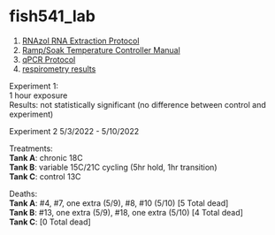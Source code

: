 # fish541_lab

1. [RNAzol RNA Extraction Protocol](https://github.com/mattgeorgephd/NOPP-gigas-ploidy-temp/blob/main/202107_EXP2/tag-seq/RNAzol_RT_extraction_protocol.docx)
2. [Ramp/Soak Temperature Controller Manual](https://www.dropbox.com/s/3okvpqwuyb3vhjj/SYL-2352P%20Manual%20%282%29.pdf?dl=0)
3. [qPCR Protocol](https://github.com/RobertsLab/resources/blob/master/protocols/reverse_transcription.md)
4. [respirometry results](https://github.com/afcoyle/fish541_lab/blob/main/respirometry/output/respirometry_summary.xlsx)

Experiment 1: <br/>
1 hour exposure  <br/>
Results: not statistically significant (no difference between control and experiment)

Experiment 2
5/3/2022 - 5/10/2022 <br/>

Treatments: <br/>
**Tank A**: chronic 18C <br/>
**Tank B**: variable 15C/21C cycling (5hr hold, 1hr transition) <br/>
**Tank C**: control 13C

Deaths: <br/>
**Tank A**: #4, #7, one extra (5/9), #8, #10 (5/10)  [5 Total dead] <br/>
**Tank B**: #13, one extra (5/9), #18, one extra (5/10) [4 Total dead] <br/>
**Tank C**: [0 Total dead] <br/>

